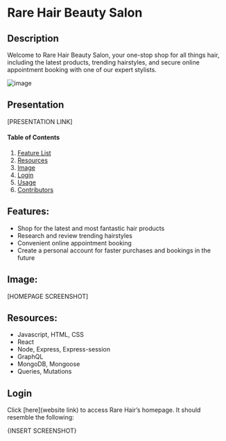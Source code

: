 # Rare Hair Beauty Salon

## Description

Welcome to Rare Hair Beauty Salon, your one-stop shop for all things hair, including the latest products, trending hairstyles, and secure online appointment booking with one of our expert stylists.

![image](https://user-images.githubusercontent.com/60293516/139558487-f02fc116-b2ee-49eb-8cac-f2a1cf595512.png)

## Presentation
[PRESENTATION LINK]

#### Table of Contents
1. [Feature List](#features)
2. [Resources](#resources)
3. [Image](#image)
4. [Login](#login)
5. [Usage](#usage)
6. [Contributors](#contributors)

## Features:

* Shop for the latest and most fantastic hair products
* Research and review trending hairstyles
* Convenient online appointment booking
* Create a personal account for faster purchases and bookings in the future

## Image:

[HOMEPAGE SCREENSHOT]
## Resources:

- Javascript, HTML, CSS
- React
- Node, Express, Express-session
- GraphQL
- MongoDB, Mongoose
- Queries, Mutations

## Login

Click [here](website link) to access Rare Hair’s homepage. It should resemble the following:

{INSERT SCREENSHOT}
